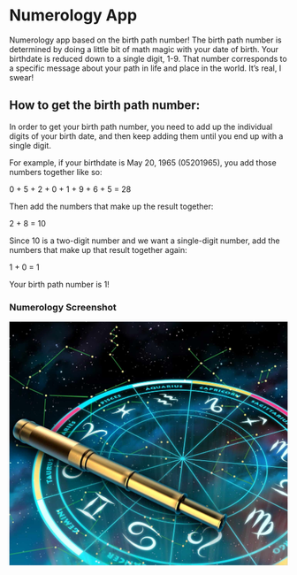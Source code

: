 # Numerology App

Numerology app based on the birth path number! The birth path number is determined by doing a little bit of math magic with your date of birth. Your birthdate is reduced down to a single digit, 1-9. That number corresponds to a specific message about your path in life and place in the world. It’s real, I swear!

## How to get the birth path number:

In order to get your birth path number, you need to add up the individual digits of your birth date, and then keep adding them until you end up with a single digit.

For example, if your birthdate is May 20, 1965 (05201965), you add those numbers together like so:

0 + 5 + 2 + 0 + 1 + 9 + 6 + 5 = 28

Then add the numbers that make up the result together:

2 + 8 = 10

Since 10 is a two-digit number and we want a single-digit number, add the numbers that make up that result together again:

1 + 0 = 1

Your birth path number is 1!



### Numerology Screenshot
![Numerology Image](img/numerology.jpeg)
